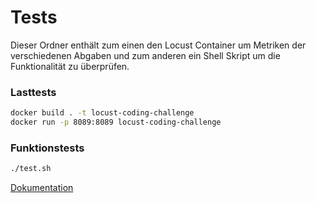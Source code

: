 # Tests

Dieser Ordner enthält zum einen den Locust Container um Metriken der verschiedenen Abgaben und zum anderen ein Shell Skript um die Funktionalität zu überprüfen.

### Lasttests
```bash
docker build . -t locust-coding-challenge
docker run -p 8089:8089 locust-coding-challenge
```

### Funktionstests
```bash
./test.sh
```

[Dokumentation](https://docs.locust.io/en/stable/index.html)
